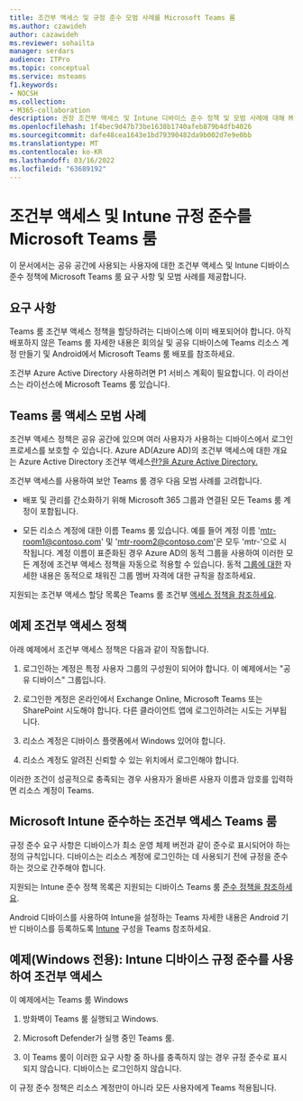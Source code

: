 ```yaml
---
title: 조건부 액세스 및 규정 준수 모범 사례를 Microsoft Teams 룸
ms.author: czawideh
author: cazawideh
ms.reviewer: sohailta
manager: serdars
audience: ITPro
ms.topic: conceptual
ms.service: msteams
f1.keywords:
- NOCSH
ms.collection:
- M365-collaboration
description: 권장 조건부 액세스 및 Intune 디바이스 준수 정책 및 모범 사례에 대해 Microsoft Teams 룸.
ms.openlocfilehash: 1f4bec9d47b73be1638b1740afeb879b4dfb4026
ms.sourcegitcommit: dafe48cea1643e1bd79390482da9b002d7e9e0bb
ms.translationtype: MT
ms.contentlocale: ko-KR
ms.lasthandoff: 03/16/2022
ms.locfileid: "63689192"
---
```

# <a name="conditional-access-and-intune-compliance-for-microsoft-teams-rooms"></a>조건부 액세스 및 Intune 규정 준수를 Microsoft Teams 룸

이 문서에서는 공유 공간에 사용되는 사용자에 대한 조건부 액세스 및 Intune 디바이스 준수 정책에 Microsoft Teams 룸 요구 사항 및 모범 사례를 제공합니다.

## <a name="requirements"></a>요구 사항

Teams 룸 조건부 액세스 정책을 할당하려는 디바이스에 이미 배포되어야 합니다. 아직 배포하지 않은 Teams 룸 자세한 내용은 회의실 및 공유 디바이스에 Teams 리소스 계정 [](with-office-365.md) 만들기 및 Android에서 Microsoft Teams 룸 배포를 참조하세요.[](../devices/collab-bar-deploy.md)

조건부 Azure Active Directory 사용하려면 P1 서비스 계획이 필요합니다. 이 라이선스는 라이선스에 Microsoft Teams 룸 있습니다.

## <a name="teams-rooms-conditional-access-best-practices"></a>Teams 룸 액세스 모범 사례

조건부 액세스 정책은 공유 공간에 있으며 여러 사용자가 사용하는 디바이스에서 로그인 프로세스를 보호할 수 있습니다. Azure AD(Azure AD)의 조건부 액세스에 대한 개요는 Azure Active Directory 조건부 액세스[란?을 Azure Active Directory.](/azure/active-directory/conditional-access/overview)

조건부 액세스를 사용하여 보안 Teams 룸 경우 다음 모범 사례를 고려합니다.

-   배포 및 관리를 간소화하기 위해 Microsoft 365 그룹과 연결된 모든 Teams 룸 계정이 포함됩니다.

-   모든 리소스 계정에 대한 이름 Teams 룸 있습니다. 예를 들어 계정 이름 'mtr-room1@contoso.com' 및 'mtr-room2@contoso.com'은 모두 'mtr-'으로 시작됩니다.
    계정 이름이 표준화된 경우 Azure AD의 동적 그룹을 사용하여 이러한 모든 계정에 조건부 액세스 정책을 자동으로 적용할 수 있습니다. 동적 [그룹에 대한](/azure/active-directory/enterprise-users/groups-dynamic-membership) 자세한 내용은 동적으로 채워진 그룹 멤버 자격에 대한 규칙을 참조하세요.

지원되는 조건부 액세스 할당 목록은 Teams 룸 조건부 [액세스 정책을 참조하세요](supported-ca-and-compliance-policies.md#supported-conditional-access-policies).

## <a name="example-conditional-access-policy"></a>예제 조건부 액세스 정책

아래 예제에서 조건부 액세스 정책은 다음과 같이 작동합니다.

1.  로그인하는 계정은 특정 사용자 그룹의 구성원이 되어야 합니다. 이 예제에서는 "공유 디바이스" 그룹입니다.

2.  로그인한 계정은 온라인에서 Exchange Online, Microsoft Teams 또는 SharePoint 시도해야 합니다. 다른 클라이언트 앱에 로그인하려는 시도는 거부됩니다.

3.  리소스 계정은 디바이스 플랫폼에서 Windows 있어야 합니다.

4.  리소스 계정도 알려진 신뢰할 수 있는 위치에서 로그인해야 합니다.

이러한 조건이 성공적으로 충족되는 경우 사용자가 올바른 사용자 이름과 암호를 입력하면 리소스 계정이 Teams.

## <a name="conditional-access-with-microsoft-intune-compliance-for-teams-rooms"></a>Microsoft Intune 준수하는 조건부 액세스 Teams 룸

규정 준수 요구 사항은 디바이스가 최소 운영 체제 버전과 같이 준수로 표시되어야 하는 정의 규칙입니다. 디바이스는 리소스 계정에 로그인하는 데 사용되기 전에 규정을 준수하는 것으로 간주해야 합니다.

지원되는 Intune 준수 정책 목록은 지원되는 디바이스 Teams 룸 [준수 정책을 참조하세요](supported-ca-and-compliance-policies.md#supported-device-compliance-policies).

Android 디바이스를 사용하여 Intune을 설정하는 Teams 자세한 내용은 Android 기반 디바이스를 등록하도록 [Intune](../devices/phones-displays-deploy.md#configure-intune-to-enroll-teams-android-based-devices) 구성을 Teams 참조하세요.

## <a name="example-windows-only-conditional-access-with-intune-device-compliance"></a>예제(Windows 전용): Intune 디바이스 규정 준수를 사용하여 조건부 액세스

이 예제에서는 Teams 룸 Windows

1. 방화벽이 Teams 룸 실행되고 Windows.

2. Microsoft Defender가 실행 중인 Teams 룸.

3. 이 Teams 룸이 이러한 요구 사항 중 하나를 충족하지 않는 경우 규정 준수로 표시되지 않습니다. 디바이스는 로그인하지 않습니다.

이 규정 준수 정책은 리소스 계정만이 아니라 모든 사용자에게 Teams 적용됩니다.
